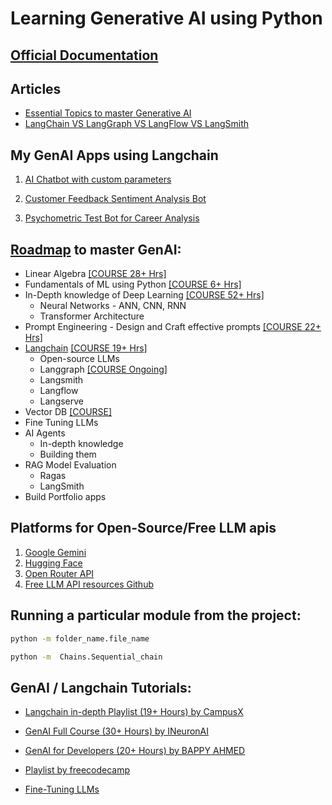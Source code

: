 # Learning Generative AI using Python

## [Official Documentation](https://academy.langchain.com/)

## Articles

- [Essential Topics to master Generative AI](https://odsc.medium.com/10-essential-topics-to-master-llms-and-generative-ai-8dba948c7829)
- [LangChain VS LangGraph VS LangFlow VS LangSmith](https://medium.com/@anshuman4luv/langchain-vs-langgraph-vs-langflow-vs-langsmith-a-detailed-comparison-74bc0d7ddaa9)

## My GenAI Apps using Langchain

1. [AI Chatbot with custom parameters](https://app-ai-chatbotgit-mlx6hr9mant2ffh4n3q3ak.streamlit.app/)

2. [Customer Feedback Sentiment Analysis Bot](https://langchain-appsgit-lgjyhyr9bgoijdfroteosl.streamlit.app/)

3. [Psychometric Test Bot for Career Analysis](https://mainpy-ery2ds9wwuxh7cicqonjsh.streamlit.app/)

## [Roadmap](https://youtu.be/3on3S-fbeRI?si=dmu69duKfzS1SFa-) to master GenAI:

- Linear Algebra [[COURSE 28+ Hrs]](https://youtube.com/playlist?list=PLE7DDD91010BC51F8&si=N3GT_rotF92ZYSXD)
- Fundamentals of ML using Python [[COURSE 6+ Hrs]](https://youtu.be/JxgmHe2NyeY?si=qAr42rse2dc7H12k)
- In-Depth knowledge of Deep Learning [[COURSE 52+ Hrs]](https://youtube.com/playlist?list=PLKnIA16_RmvYuZauWaPlRTC54KxSNLtNn&si=mWeQdXZxLI4AiLBU)
  - Neural Networks - ANN, CNN, RNN
  - Transformer Architecture
- Prompt Engineering - Design and Craft effective prompts [[COURSE 22+ Hrs]](https://www.udemy.com/course/prompt-engineering-for-ai/?couponCode=KEEPLEARNING)
- [Langchain](https://github.com/langchain-ai/langchain) [[COURSE 19+ Hrs]](https://youtube.com/playlist?list=PLKnIA16_RmvaTbihpo4MtzVm4XOQa0ER0&si=QsClH2RVArbJfspp) 
  - Open-source LLMs
  - Langgraph [[COURSE Ongoing]](https://www.youtube.com/playlist?list=PLKnIA16_RmvYsvB8qkUQuJmJNuiCUJFPL)
  - Langsmith
  - Langflow
  - Langserve
- Vector DB [[COURSE]](https://youtu.be/8KrTO9bS91s?si=k66Gwy27794HeKzb)
- Fine Tuning LLMs
- AI Agents
  - In-depth knowledge
  - Building them
- RAG Model Evaluation
  - Ragas
  - LangSmith
- Build Portfolio apps

## Platforms for Open-Source/Free LLM apis

1. [Google Gemini](https://ai.google.dev/gemini-api/docs/quickstart?lang=python)
2. [Hugging Face](https://huggingface.co/models)
3. [Open Router API](https://openrouter.ai/models?max_price=0)
4. [Free LLM API resources Github](https://github.com/cheahjs/free-llm-api-resources?tab=readme-ov-file)

## Running a particular module from the project:

```bash
python -m folder_name.file_name

python -m  Chains.Sequential_chain
```


## GenAI / Langchain Tutorials:

- [Langchain in-depth Playlist (19+ Hours) by CampusX](https://youtube.com/playlist?list=PLKnIA16_RmvaTbihpo4MtzVm4XOQa0ER0&si=QsClH2RVArbJfspp)
- [GenAI Full Course (30+ Hours) by INeuronAI](https://youtu.be/mEsleV16qdo?si=jC0SqTPvP1hDju0-)

- [GenAI for Developers (20+ Hours) by BAPPY AHMED](https://youtu.be/F0GQ0l2NfHA?si=iF59yq6fz-d34Pdq)

- [Playlist by freecodecamp](https://youtube.com/playlist?list=PLkz_y24mlSJY7hlQ-GyDgUCWz8TyIX_S3&si=D9AytdepUlM19_e7)

- [Fine-Tuning LLMs](https://youtu.be/iOdFUJiB0Zc?si=2muaepFpK5g1V9TS)